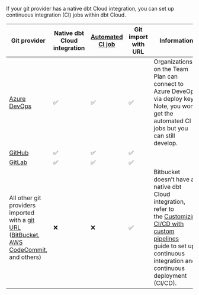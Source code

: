If your git provider has a native dbt Cloud integration, you can set up continuous integration (CI) jobs within dbt Cloud.

| **Git provider** | **Native dbt Cloud integration** |[**Automated CI job**](/docs/deploy/ci-jobs)|**Git import with URL**| **Information**|
| -----------------| ---------------------------------| -------------------------------------------|-----------------------|---------|
|[Azure DevOps](/docs/cloud/git/setup-azure) <Lifecycle status="enterprise" />|  ✅|  ✅ |  ✅  | Organizations on the Team Plan can connect to Azure DeveOps via deploy key. Note, you won’t get the automated CI jobs but you can still develop.|
|[GitHub](/docs/cloud/git/connect-github) <Lifecycle status="developer,team,enterprise" /> | ✅ | ✅ |  ✅         |                                  
|[GitLab](/docs/cloud/git/connect-gitlab) <Lifecycle status="developer,team,enterprise" /> | ✅ | ✅ |  ✅         |
|All other git providers imported with a [git URL](/docs/cloud/git/import-a-project-by-git-url) ([BitBucket](/docs/cloud/git/import-a-project-by-git-url#bitbucket), [AWS CodeCommit](/docs/cloud/git/import-a-project-by-git-url#aws-codecommit), and others)| ❌    | ❌    | ✅   | Bitbucket doesn’t have a native dbt Cloud integration, refer to the [Customizing CI/CD with custom pipelines](/guides/custom-cicd-pipelines?step=1) guide to set up continuous integration and continuous deployment (CI/CD). |